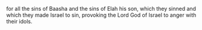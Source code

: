 for all the sins of Baasha and the sins of Elah his son, which they sinned and which they made Israel to sin, provoking the Lord God of Israel to anger with their idols.
